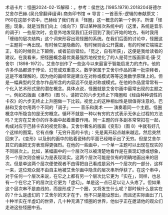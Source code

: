 

术语卡片：怪圈2024-02-15解释：。参考：侯世达.(1985.1979).2018204哥德尔艾舍尔巴赫.(吴允曾翻译组译).商务印书馆 => 导言：一首音乐-逻辑的奉献原文：P60在这部卡农中，巴赫给了我们有关「怪圈」这一概念的第一个例子。所谓「怪圈」现象，就是当我们向上（或向下）穿过某种层次系统中的（这里，系统是音乐的调子）一些层次时，会意外地发现我们正好回到了我们开始的地方。有时我用「缠结的层次结构」这个词来形容出现怪圈的系统。在我们后面的讨论中，怪圈这一主题将一再出现。有时候它是隐蔽的，有时候则会公开露面，有的时候它端端正正，有的时候则上下颠倒，或者前后错位。「觅之，自有所获」，这便是我给读者的建议。在我看来，把怪圈概念最优美最强烈地视觉化了的人是荷兰版画家毛·康·艾舍尔（1898-1972）。艾舍尔创作了一些迄今以来最富于智能启发力的杰作。他的许多作品都源于悖论、幻觉或双重意义。数学家属于艾舍尔作品的第一批崇拜者，这是不难理解的，因为他的画经常是建立在对称或模式等等这类数学原理上的。但是一幅典型的艾舍尔作品所含的内容远不仅是对称或模式。在他的作品里常常有一个化入艺术形式里的潜在概念。具体点说，怪圈就是艾舍尔画中最常出现的主题之一。例如石版画《瀑布》（图 5）。请把它的六步无终止下降圈和《经由种种调性的卡农》的六步无终止上升圈做一下比较。视觉上的这种相似性是很值得注意的。巴赫和艾舍尔用两个不同的「调子」—— 音乐和美术 —— 演奏着同一个主题。怪圈概念中所隐含的是无穷概念。循环不就是一种以有穷的方式表示无休止过程的方法吗？无穷在艾舍尔的许多画中起着重要作用。同一主题的许多副本常常扣在一起，构成对应于巴赫卡农的视觉形象。艾舍尔著名的版画《变形》（图 8）中就有好几个这样的图案。它有点像「无穷升高的卡农」：先是离开起点越来越远，然后突然回来了。《变形》以及别的画中的贴着瓷砖的平面已经暗示出了无穷。但是艾舍尔其它的画把无穷表现得更强烈。在他的一些画中，一个单一主题可以出现在现实的不同层次上。比如，某幅画中的一个层次可以被清楚地看作是在表现幻想或想象，另一个层次则会被认为是表现现实。这两个层次可能是仅有的明确地画出来的层次。但是单这两个层次便使观者不由得把自己看成是另外一个层次的一部分，这样一来，这位观众就不由自主地被艾舍尔画中隐含的层次串所俘获了。在这个串中，对于任何一个层次来说，在它之上都有另一个层次比它更为「实在」，同样，也总有一个在它之下的层次比它更为「虚幻」。单是这一点已足以让人头疼了。但如果这个层次串不是直线的，而是形成了一个圈，又将发生什么呢？那时候什么是实在的？什么是虚幻的？艾舍尔的天才在于，他不只是能设想出，而且还实际画出了几十种半实在半虚幻的世界，几十种充满了怪圈的世界，他似乎正在邀请他的观众们走进这些怪圈中去。